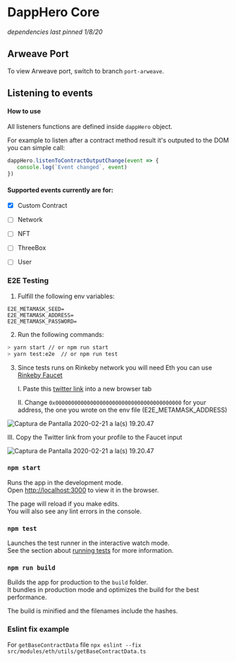 # DappHero Core

_dependencies last pinned 1/8/20_

## Arweave Port
To view Arweave port, switch to branch `port-arweave`.

## Listening to events

#### How to use

All listeners functions are defined inside `dappHero` object.

For example to listen after a contract method result it's outputed to the DOM you can simple call:

```javascript
dappHero.listenToContractOutputChange(event => {
   console.log(`Event changed`, event)
})
```

#### Supported events currently are for:

- [x] Custom Contract
- [ ] Network
- [ ] NFT
- [ ] ThreeBox
- [ ] User


### E2E Testing

1. Fulfill the following env variables:

```
E2E_METAMASK_SEED=
E2E_METAMASK_ADDRESS=
E2E_METAMASK_PASSWORD=
```

2. Run the following commands:

```sh
> yarn start // or npm run start
> yarn test:e2e  // or npm run test
```

3. Since tests runs on Rinkeby network you will need Eth you can use [Rinkeby Faucet](https://faucet.rinkeby.io)

   I. Paste this [twitter link](https://twitter.com/intent/tweet?text=Requesting%20faucet%20funds%20into%200x0000000000000000000000000000000000000000%20on%20the%20%23Rinkeby%20%23Ethereum%20test%20network.) into a new browser tab

   II. Change `0x0000000000000000000000000000000000000000` for your address, the one you wrote on the env file (E2E_METAMASK_ADDRESS)

![Captura de Pantalla 2020-02-21 a la(s) 19.20.47](https://i.imgur.com/thXJHfw.png)

III. Copy the Twitter link from your profile to the Faucet input

![Captura de Pantalla 2020-02-21 a la(s) 19.20.47](https://i.imgur.com/1PBDcFR.png)

### `npm start`

Runs the app in the development mode.<br />
Open [http://localhost:3000](http://localhost:3000) to view it in the browser.

The page will reload if you make edits.<br />
You will also see any lint errors in the console.

### `npm test`

Launches the test runner in the interactive watch mode.<br />
See the section about [running tests](https://facebook.github.io/create-react-app/docs/running-tests) for more information.

### `npm run build`

Builds the app for production to the `build` folder.<br />
It bundles in production mode and optimizes the build for the best performance.

The build is minified and the filenames include the hashes.<br />

### Eslint fix example

For `getBaseContractData` file
`npx eslint --fix src/modules/eth/utils/getBaseContractData.ts`
